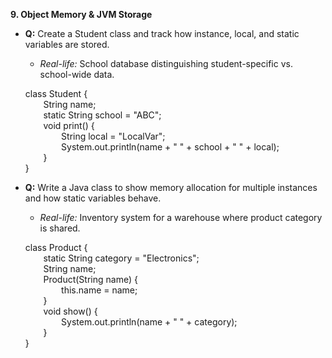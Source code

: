 **9. Object Memory & JVM Storage**

- **Q:** Create a Student class and track how instance, local, and static variables are stored.
  - *Real-life:* School database distinguishing student-specific vs. school-wide data.

  class Student {\
`    `String name;\
`    `static String school = "ABC";\
`    `void print() {\
`        `String local = "LocalVar";\
`        `System.out.println(name + " " + school + " " + local);\
`    `}\
}

- **Q:** Write a Java class to show memory allocation for multiple instances and how static variables behave.
  - *Real-life:* Inventory system for a warehouse where product category is shared.

  class Product {\
`    `static String category = "Electronics";\
`    `String name;\
`    `Product(String name) {\
`        `this.name = name;\
`    `}\
`    `void show() {\
`        `System.out.println(name + " " + category);\
`    `}\
}